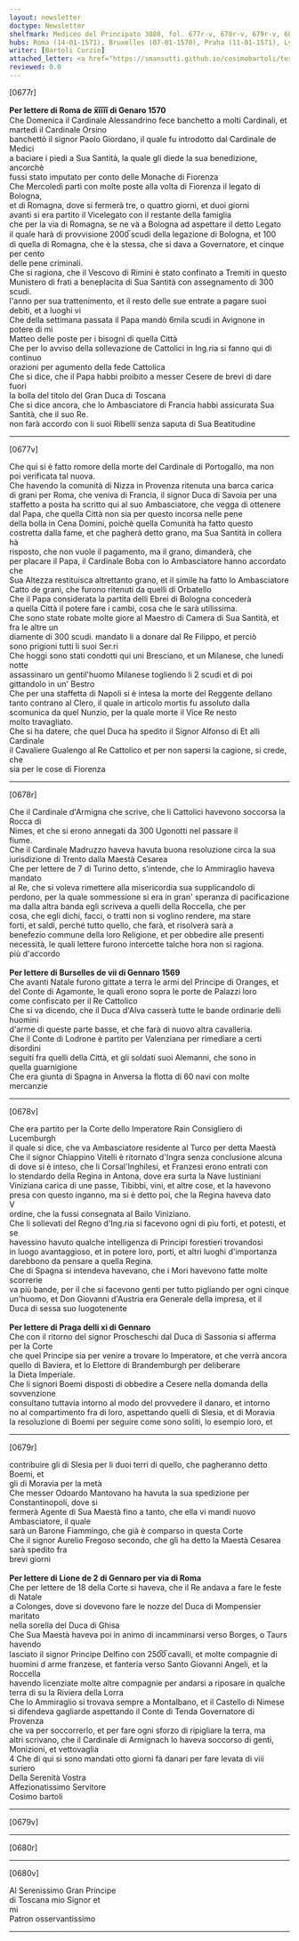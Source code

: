 ```yaml
---
layout: newsletter
doctype: Newsletter
shelfmark: Mediceo del Principato 3080, fol. 677r-v, 678r-v, 679r-v, 680r-v
hubs: Roma (14-01-1571), Bruxelles (07-01-1570), Praha (11-01-1571), Lyon (02-01-1571)
writer: [Bartoli Curzio]
attached_letter: <a href="https://smansutti.github.io/cosimobartoli/texts/2979_211,2979_212/">2979_211,2979_212</a>
reviewed: 0.0
---
```


[0677r]  
  
  
<strong>Per lettere di Roma de x̅i̅i̅i̅i̅ di Genaro 1570</strong>  
Che Domenica il Cardinale Alessandrino fece banchetto a molti Cardinali, et martedì il Cardinale Orsino  
banchettò il signor Paolo Giordano, il quale fu introdotto dal Cardinale de Medici  
a baciare i piedi a Sua Santità, la quale gli diede la sua benedizione, ancorchè  
fussi stato imputato per conto delle Monache di Fiorenza  
Che Mercoledì partì con molte poste alla volta di Fiorenza il legato di Bologna,  
et di Romagna, dove si fermerà tre, o quattro giorni, et duoi giorni  
avanti si era partito il Vicelegato con il restante della famiglia  
che per la via di Romagna, se ne và a Bologna ad aspettare il detto Legato  
il quale harà di provvisione 2000̅ scudi della legazione di Bologna, et 100  
di quella di Romagna, che è la stessa, che si dava a Governatore, et cinque per cento  
delle pene criminali.  
Che si ragiona, che il Vescovo di Rimini è stato confinato a Tremiti in questo  
Munistero di frati a beneplacita di Sua Santità con assegnamento di 300 scudi.  
l'anno per sua trattenimento, et il resto delle sue entrate a pagare suoi  
debiti, et a luoghi vi  
Che della settimana passata il Papa mandò 6mila scudi in Avignone in potere di mi  
Matteo delle poste per i bisogni di quella Città  
Che per lo avviso della sollevazione de Cattolici in Ing.ria si fanno qui di continuo  
orazioni per agumento della fede Cattolica  
Che si dice, che il Papa habbi proibito a messer Cesere de brevi di dare fuori  
la bolla del titolo del Gran Duca di Toscana  
Che si dice ancora, che lo Ambasciatore di Francia habbi assicurata Sua Santità, che il suo Re.  
non farà accordo con li suoi Ribelli senza saputa di Sua Beatitudine  
  
---  

[0677v]  
  
  
Che qui si è fatto romore della morte del Cardinale di Portogallo, ma non  
poi verificata tal nuova.  
Che havendo la comunità di Nizza in Provenza ritenuta una barca carica  
di grani per Roma, che veniva di Francia, il signor Duca di Savoia per una  
staffetto a posta ha scritto qui al suo Ambasciatore, che vegga di ottenere  
dal Papa, che quella Città non sia per questo incorsa nelle pene  
della bolla in Cena Domini, poichè quella Comunità ha fatto questo  
costretta dalla fame, et che pagherà detto grano, ma Sua Santità in collera hà  
risposto, che non vuole il pagamento, ma il grano, dimanderà, che  
per placare il Papa, il Cardinale Boba con lo Ambasciatore hanno accordato che  
Sua Altezza restituisca altrettanto grano, et il simile ha fatto lo Ambasciatore  
Catto de grani, che furono ritenuti da quelli di Orbatello  
Che il Papa considerata la partita delli Ebrei di Bologna concederà  
a quella Città il potere fare i cambi, cosa che le sarà utilissima.  
Che sono state robate molte giore al Maestro di Camera di Sua Santità, et fra le altre un  
diamente di 300 scudi. mandato li a donare dal Re Filippo, et perciò  
sono prigioni tutti li suoi Ser.ri  
Che hoggi sono stati condotti qui uni Bresciano, et un Milanese, che lunedi notte  
assassinaro un gentil'huomo Milanese togliendo li 2 scudi et di poi  
gittandolo in un' Bestro  
Che per una staffetta di Napoli si è intesa la morte del Reggente dellano  
tanto contrano al Clero, il quale in articolo mortis fu assoluto dalla  
scomunica da quel Nunzio, per la quale morte il Vice Re nesto  
molto travagliato.  
Che si ha datere, che quel Duca ha spedito il Signor Alfonso di Et alli Cardinale  
il Cavaliere Gualengo al Re Cattolico et per non sapersi la cagione, si crede, che  
sia per le cose di Fiorenza  
  
---  

[0678r]  
  
  
Che il Cardinale d'Armigna che scrive, che li Cattolici havevono soccorsa la Rocca di  
Nimes, et che si erono annegati da 300 Ugonotti nel passare il  
fiume.  
Che il Cardinale Madruzzo haveva havuta buona resoluzione circa la sua  
iurisdizione di Trento dalla Maestà Cesarea  
Che per lettere de 7 di Turino detto, s'intende, che lo Ammiraglio haveva mandato  
al Re, che si voleva rimettere alla misericordia sua supplicandolo di  
perdono, per la quale sommessione si era in gran' speranza di pacificazione  
ma dalla altra banda egli scriveva a quelli della Roccella, che per  
cosa, che egli dichi, facci, o tratti non si voglino rendere, ma stare  
forti, et saldi, perché tutto quello, che farà, et risolverà sarà a  
benefezio commune della loro Religione, et per obbedire alle presenti  
necessità, le quali lettere furono intercette talche hora non si ragiona.  
più d'accordo  
<br/><strong>Per lettere di Burselles de vii di Gennaro 1569</strong>  
Che avanti Natale furono gittate a terra le armi del Principe di Oranges, et  
del Conte di Agamonte, le quali erono sopra le porte de Palazzi loro  
come confiscato per il Re Cattolico  
Che si va dicendo, che il Duca d'Alva casserà tutte le bande ordinarie delli huomini  
d'arme di queste parte basse, et che farà di nuovo altra cavalleria.  
Che il Conte di Lodrone è partito per Valenziana per rimediare a certi disordini  
seguiti fra quelli della Città, et gli soldati suoi Alemanni, che sono in  
quella guarnigione  
Che era giunta di Spagna in Anversa la flotta di 60 navi con molte mercanzie  
  
---  

[0678v]  
  
  
Che era partito per la Corte dello Imperatore Rain Consigliero di Lucemburgh  
il quale si dice, che va Ambasciatore residente al Turco per detta Maestà  
Che il signor Chiappino Vitelli è ritornato d'Ingra senza conclusione alcuna  
di dove si è inteso, che li Corsal'Inghilesi, et Franzesi erono entrati con  
lo stendardo della Regina in Antona, dove era surta la Nave Iustiniani  
Viniziana carica di une passe, Tibibbi, vini, et altre cose, et la havevono  
presa con questo inganno, ma si è detto poi, che la Regina haveva dato  
V  
ordine, che la fussi consegnata al Bailo Viniziano.  
Che li sollevati del Regno d'Ing.ria si facevono ogni di piu forti, et potesti, et se  
havessino havuto qualche intelligenza di Principi forestieri trovandosi  
in luogo avantaggioso, et in potere loro, porti, et altri luoghi d'importanza  
darebbono da pensare a quella Regina.  
Che di Spagna si intendeva havevano, che i Mori havevono fatte molte scorrerie  
va più bande, per il che si facevono genti per tutto pigliando per ogni cinque  
un'huomo, et Don Giovanni d'Austria era Generale della impresa, et il  
Duca di sessa suo luogotenente  
<br/><strong>Per lettere di Praga delli xi di Gennaro</strong>  
Che con il ritorno del signor Proscheschi dal Duca di Sassonia si afferma per la Corte  
che quel Principe sia per venire a trovare lo Imperatore, et che verrà ancora  
quello di Baviera, et lo Elettore di Brandemburgh per deliberare  
la Dieta Imperiale.  
Che li signori Boemi disposti di obbedire a Cesere nella domanda della sovvenzione  
consultano tuttavia intorno al modo del provvedere il danaro, et intorno  
no al compartimento fra di loro, aspettando quelli di Slesia, et di Moravia  
la resoluzione di Boemi per seguire come sono soliti, lo esempio loro, et  
  
---  

[0679r]  
  
  
contribuire gli di Slesia per li duoi terri di quello, che pagheranno detto Boemi, et  
gli di Moravia per la metà  
Che messer Odoardo Mantovano ha havuta la sua spedizione per Constantinopoli, dove si  
fermerà Agente di Sua Maestà fino a tanto, che ella vi mandi nuovo Ambasciatore, il quale  
sarà un Barone Fiammingo, che già è comparso in questa Corte  
Che il signor Aurelio Fregoso secondo, che gli ha detto la Maestà Cesarea sarà spedito fra  
brevi giorni  
<br/><strong>Per lettere di Lione de 2 di Gennaro per via di Roma</strong>  
Che per lettere de 18 della Corte si haveva, che il Re andava a fare le feste di Natale  
a Colonges, dove si dovevono fare le nozze del Duca di Mompensier maritato  
nella sorella del Duca di Ghisa  
Che Sua Maestà haveva poi in animo di incamminarsi verso Borges, o Taurs havendo  
lasciato il signor Principe Delfino con 250̅0̅ cavalli, et molte compagnie di  
huomini d arme franzese, et fanteria verso Santo Giovanni Angeli, et la Roccella  
havendo licenziate molte altre compagnie per andarsi a riposare in qualche  
terra di su la Riviera della Lorra  
Che lo Ammiraglio si trovava sempre a Montalbano, et il Castello di Nimese  
si difendeva gagliarde aspettando il Conte di Tenda Governatore di Provenza  
che va per soccorrerlo, et per fare ogni sforzo di ripigliare la terra, ma  
altri scrivano, che il Cardinale di Armignach lo haveva soccorso di genti,  
Monizioni, et vettovaglia  
4 Che di qui si sono mandati otto giorni fà danari per fare levata di viii  
suriero  
Della Serenità Vostra  
Affezionatissimo Servitore  
Cosimo bartoli  
  
---  

[0679v]  
  
  
  
---  

[0680r]  
  
  
  
---  

[0680v]  
  
  
Al Serenissimo Gran Principe  
di Toscana mio Signor et  
mi  
Patron osservantissimo  
  
---  

